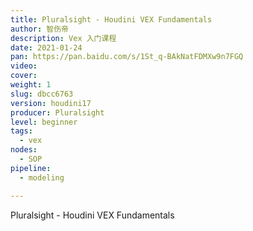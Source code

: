 ```yaml
---
title: Pluralsight - Houdini VEX Fundamentals
author: 智伤帝
description: Vex 入门课程
date: 2021-01-24
pan: https://pan.baidu.com/s/1St_q-BAkNatFDMXw9n7FGQ
video: 
cover: 
weight: 1
slug: dbcc6763
version: houdini17
producer: Pluralsight
level: beginner
tags: 
  - vex
nodes:
  - SOP
pipeline:
  - modeling

---
```



Pluralsight - Houdini VEX Fundamentals
